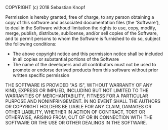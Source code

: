 COPYRIGHT (c) 2018 Sebastian Knopf

Permission is hereby granted, free of charge, to any person
obtaining a copy of this software and associated documentation
files (the 'Software'), to deal in the Software withoud limitation
the rights to use, copy, modify, merge, publish, distribute,
sublicense, and/or sell copies of the Software, and to permit persons
to whom the Software is furnished to do so, subject the 
following conditions:

* The above copyright notice and this permission notice shall
be included in all copies or substantial portions of the Software
* The name of the developers and all contributors must not be used 
to promote or endorse derived products from this software without
prior written specific permission

THE SOFTWARE IS PROVIDED "AS IS", WITHOUT WARRANTY OF ANY KIND, 
EXPRESS OR IMPLIED, INCLUDING BUT NOT LIMITED TO THE WARRANTIES
OF MERCHANTABILITY, FITNESS FOR A PARTICULAR PURPOSE AND
NONINFRINGEMENT. IN NO EVENT SHALL THE AUTHORS OR COPYRIGHT HOLDERS
BE LIABLE FOR ANY CLAIM, DAMAGES OR OTHER LIABILITY, WHETHER IN
ACTION OF CONTRACT, TORT OR OTHERWISE, ARISING FROM, OUT OF OR IN
CONNECTION WITH THE SOFTWARE OR THE USE OR OTHER DEALINGS
IN THE SOFTWARE.
